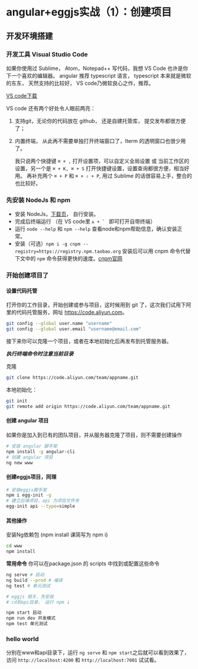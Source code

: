 # angular+eggjs实战（1）：创建项目


## 开发环境搭建

### 开发工具 Visual Studio Code 

如果你使用过 Sublime， Atom，Notepad++ 写代码，我想 VS Code 也许是你下一个喜欢的编辑器。 angular 推荐 typescript 语言， typescript 本来就是微软的东东， 天然支持的比较好， VS code乃微软良心之作，推荐。

[VS code下载](https://code.visualstudio.com/docs)

VS code 还有两个好处令人眼前两亮：

1. 支持git，无论你的代码放在 github， 还是自建托管库， 提交发布都很方便了；
1. 内置终端， 从此再不需要单独打开终端窗口了，Iterm 的透明窗口也很少用了。

    我只说两个快捷键 `⌘ + ,` 打开设置项，可以自定义全局设置 或 当前工作区的设置，另一个是 `⌘ + K, ⌘ + S` 打开快捷键设置，设置查询都很方便，相当好用。
    再补充两个 `⌘ + P` 和 `⌘ + ⇧ + P`, 用过 Sublime 的话很容易上手，整合的也比较好。

### 先安装 NodeJs 和 npm

* 安装 NodeJs，[下载页](http://nodejs.cn/download/)， 自行安装。
* 完成后终端运行 （在 VS code里 ```⋏ + ` ``` 即可打开自带终端） 
* 运行 `node --help` 和 `npm --help` 查看node和npm帮助信息，确认安装正常。
* 安装（可选）`npm i -g cnpm --registry=https://registry.npm.taobao.org` 安装后可以用 cnpm 命令代替下文中的 `npm` 命令获得更快的速度。[cnpm官网](https://npm.taobao.org/)


### 开始创建项目了

#### 设置代码托管

打开你的工作目录，开始创建或参与项目，这时候用到 git 了，这次我们试用下阿里的代码托管服务，网址 <https://code.aliyun.com>。

``` bash
git config --global user.name "username"
git config --global user.email "username@email.com"
```

接下来你可以克隆一个项目，或者在本地初始化后再发布到托管服务器。

***执行终端命令时注意当前目录***

克隆

```bash
git clone https://code.aliyun.com/team/appname.git
```

本地初始化：

```bash
git init
git remote add origin https://code.aliyun.com/team/appname.git
```

#### 创建 angular 项目

如果你是加入到已有的团队项目，并从服务器克隆了项目，则不需要创建操作

```bash
# 安装 angular 脚手架
npm install -g angular-cli
# 创建 angular 项目
ng new www
```

#### 创建eggjs项目，同理

```bash
# 安装eggjs脚手架
npm i egg-init -g
# 建立后端项目，api 为项目文件夹
egg-init api --type=simple
```

#### 其他操作

安装Ng依赖包 (npm install 课简写为 npm i)

``` bash
cd www
npm install
```

**常用命令** 你可以在package.json 的 scripts 中找到或配置这些命令

``` bash
ng serve # 启动
ng build --prod # 编译
ng test # 单元测试

# eggjs 相关，先安装
# cd到api目录， 运行 npm i

npm start 启动
npm run dev 开发模式
npm test 单元测试
```

### hello world

分别在www和api目录下，运行 `ng serve` 和 `npm start`之后就可以看到效果了，访问 `http://localhost:4200` 和 `http://localhost:7001` 试试看。
